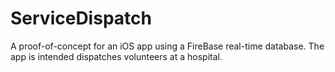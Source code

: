# ServiceDispatch
A proof-of-concept for an iOS app using a FireBase real-time database. The app is intended dispatches volunteers at a hospital.
